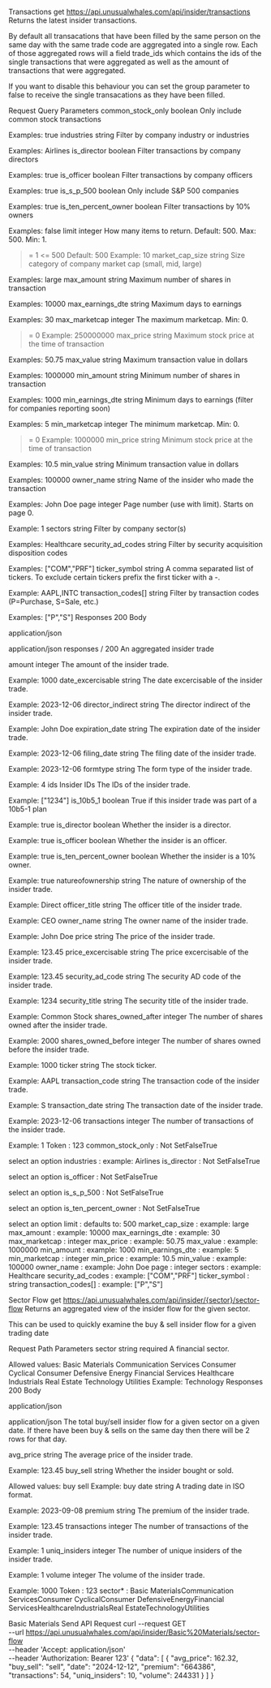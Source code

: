 Transactions
get
https://api.unusualwhales.com/api/insider/transactions
Returns the latest insider transactions.

By default all transacations that have been filled by the same person on the same day with the same trade code are aggregated into a single row. Each of those aggregated rows will a field trade_ids which contains the ids of the single transactions that were aggregated as well as the amount of transactions that were aggregated.

If you want to disable this behaviour you can set the group parameter to false to receive the single transacations as they have been filled.

Request
Query Parameters
common_stock_only
boolean
Only include common stock transactions

Examples:
true
industries
string
Filter by company industry or industries

Examples:
Airlines
is_director
boolean
Filter transactions by company directors

Examples:
true
is_officer
boolean
Filter transactions by company officers

Examples:
true
is_s_p_500
boolean
Only include S&P 500 companies

Examples:
true
is_ten_percent_owner
boolean
Filter transactions by 10% owners

Examples:
false
limit
integer
How many items to return. Default: 500. Max: 500. Min: 1.

>= 1
<= 500
Default:
500
Example:
10
market_cap_size
string
Size category of company market cap (small, mid, large)

Examples:
large
max_amount
string
Maximum number of shares in transaction

Examples:
10000
max_earnings_dte
string
Maximum days to earnings

Examples:
30
max_marketcap
integer
The maximum marketcap. Min: 0.

>= 0
Example:
250000000
max_price
string
Maximum stock price at the time of transaction

Examples:
50.75
max_value
string
Maximum transaction value in dollars

Examples:
1000000
min_amount
string
Minimum number of shares in transaction

Examples:
1000
min_earnings_dte
string
Minimum days to earnings (filter for companies reporting soon)

Examples:
5
min_marketcap
integer
The minimum marketcap. Min: 0.

>= 0
Example:
1000000
min_price
string
Minimum stock price at the time of transaction

Examples:
10.5
min_value
string
Minimum transaction value in dollars

Examples:
100000
owner_name
string
Name of the insider who made the transaction

Examples:
John Doe
page
integer
Page number (use with limit). Starts on page 0.

Example:
1
sectors
string
Filter by company sector(s)

Examples:
Healthcare
security_ad_codes
string
Filter by security acquisition disposition codes

Examples:
["COM","PRF"]
ticker_symbol
string
A comma separated list of tickers. To exclude certain tickers prefix the first ticker with a -.

Example:
AAPL,INTC
transaction_codes[]
string
Filter by transaction codes (P=Purchase, S=Sale, etc.)

Examples:
["P","S"]
Responses
200
Body

application/json

application/json
responses
/
200
An aggregated insider trade

amount
integer
The amount of the insider trade.

Example:
1000
date_excercisable
string
The date excercisable of the insider trade.

Example:
2023-12-06
director_indirect
string
The director indirect of the insider trade.

Example:
John Doe
expiration_date
string
The expiration date of the insider trade.

Example:
2023-12-06
filing_date
string
The filing date of the insider trade.

Example:
2023-12-06
formtype
string
The form type of the insider trade.

Example:
4
ids
Insider IDs
The IDs of the insider trade.

Example:
["1234"]
is_10b5_1
boolean
True if this insider trade was part of a 10b5-1 plan

Example:
true
is_director
boolean
Whether the insider is a director.

Example:
true
is_officer
boolean
Whether the insider is an officer.

Example:
true
is_ten_percent_owner
boolean
Whether the insider is a 10% owner.

Example:
true
natureofownership
string
The nature of ownership of the insider trade.

Example:
Direct
officer_title
string
The officer title of the insider trade.

Example:
CEO
owner_name
string
The owner name of the insider trade.

Example:
John Doe
price
string
The price of the insider trade.

Example:
123.45
price_excercisable
string
The price excercisable of the insider trade.

Example:
123.45
security_ad_code
string
The security AD code of the insider trade.

Example:
1234
security_title
string
The security title of the insider trade.

Example:
Common Stock
shares_owned_after
integer
The number of shares owned after the insider trade.

Example:
2000
shares_owned_before
integer
The number of shares owned before the insider trade.

Example:
1000
ticker
string
The stock ticker.

Example:
AAPL
transaction_code
string
The transaction code of the insider trade.

Example:
S
transaction_date
string
The transaction date of the insider trade.

Example:
2023-12-06
transactions
integer
The number of transactions of the insider trade.

Example:
1
Token
:
123
common_stock_only
:
Not SetFalseTrue

select an option
industries
:
example: Airlines
is_director
:
Not SetFalseTrue

select an option
is_officer
:
Not SetFalseTrue

select an option
is_s_p_500
:
Not SetFalseTrue

select an option
is_ten_percent_owner
:
Not SetFalseTrue

select an option
limit
:
defaults to: 500
market_cap_size
:
example: large
max_amount
:
example: 10000
max_earnings_dte
:
example: 30
max_marketcap
:
integer
max_price
:
example: 50.75
max_value
:
example: 1000000
min_amount
:
example: 1000
min_earnings_dte
:
example: 5
min_marketcap
:
integer
min_price
:
example: 10.5
min_value
:
example: 100000
owner_name
:
example: John Doe
page
:
integer
sectors
:
example: Healthcare
security_ad_codes
:
example: ["COM","PRF"]
ticker_symbol
:
string
transaction_codes[]
:
example: ["P","S"]


Sector Flow
get
https://api.unusualwhales.com/api/insider/{sector}/sector-flow
Returns an aggregated view of the insider flow for the given sector.

This can be used to quickly examine the buy & sell insider flow for a given trading date

Request
Path Parameters
sector
string
required
A financial sector.

Allowed values:
Basic Materials
Communication Services
Consumer Cyclical
Consumer Defensive
Energy
Financial Services
Healthcare
Industrials
Real Estate
Technology
Utilities
Example:
Technology
Responses
200
Body

application/json

application/json
The total buy/sell insider flow for a given sector on a given date. If there have been buy & sells on the same day then there will be 2 rows for that day.

avg_price
string
The average price of the insider trade.

Example:
123.45
buy_sell
string
Whether the insider bought or sold.

Allowed values:
buy
sell
Example:
buy
date
string
A trading date in ISO format.

Example:
2023-09-08
premium
string
The premium of the insider trade.

Example:
123.45
transactions
integer
The number of transactions of the insider trade.

Example:
1
uniq_insiders
integer
The number of unique insiders of the insider trade.

Example:
1
volume
integer
The volume of the insider trade.

Example:
1000
Token
:
123
sector*
:
Basic MaterialsCommunication ServicesConsumer CyclicalConsumer DefensiveEnergyFinancial ServicesHealthcareIndustrialsReal EstateTechnologyUtilities

Basic Materials
Send API Request
curl --request GET \
  --url https://api.unusualwhales.com/api/insider/Basic%20Materials/sector-flow \
  --header 'Accept: application/json' \
  --header 'Authorization: Bearer 123'
{
  "data": [
    {
      "avg_price": 162.32,
      "buy_sell": "sell",
      "date": "2024-12-12",
      "premium": "664386",
      "transactions": 54,
      "uniq_insiders": 10,
      "volume": 244331
    }
  ]
}

